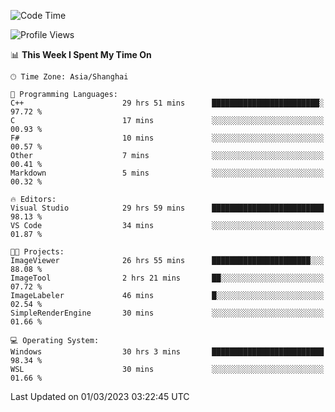 <!--START_SECTION:waka-->
![Code Time](http://img.shields.io/badge/Code%20Time-711%20hrs%2035%20mins-blue)

![Profile Views](http://img.shields.io/badge/Profile%20Views-1-blue)

📊 **This Week I Spent My Time On** 

```text
🕑︎ Time Zone: Asia/Shanghai

💬 Programming Languages: 
C++                      29 hrs 51 mins      ████████████████████████░   97.72 % 
C                        17 mins             ░░░░░░░░░░░░░░░░░░░░░░░░░   00.93 % 
F#                       10 mins             ░░░░░░░░░░░░░░░░░░░░░░░░░   00.57 % 
Other                    7 mins              ░░░░░░░░░░░░░░░░░░░░░░░░░   00.41 % 
Markdown                 5 mins              ░░░░░░░░░░░░░░░░░░░░░░░░░   00.32 % 

🔥 Editors: 
Visual Studio            29 hrs 59 mins      █████████████████████████   98.13 % 
VS Code                  34 mins             ░░░░░░░░░░░░░░░░░░░░░░░░░   01.87 % 

🐱‍💻 Projects: 
ImageViewer              26 hrs 55 mins      ██████████████████████░░░   88.08 % 
ImageTool                2 hrs 21 mins       ██░░░░░░░░░░░░░░░░░░░░░░░   07.72 % 
ImageLabeler             46 mins             █░░░░░░░░░░░░░░░░░░░░░░░░   02.54 % 
SimpleRenderEngine       30 mins             ░░░░░░░░░░░░░░░░░░░░░░░░░   01.66 % 

💻 Operating System: 
Windows                  30 hrs 3 mins       █████████████████████████   98.34 % 
WSL                      30 mins             ░░░░░░░░░░░░░░░░░░░░░░░░░   01.66 % 
```


 Last Updated on 01/03/2023 03:22:45 UTC
<!--END_SECTION:waka-->